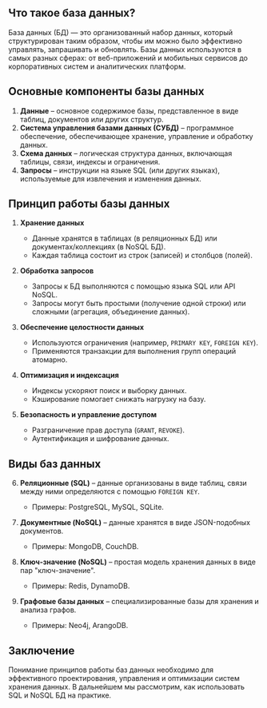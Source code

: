 
## Что такое база данных?

База данных (БД) — это организованный набор данных, который структурирован таким образом, чтобы им можно было эффективно управлять, запрашивать и обновлять. Базы данных используются в самых разных сферах: от веб-приложений и мобильных сервисов до корпоративных систем и аналитических платформ.

## Основные компоненты базы данных

1. **Данные** – основное содержимое базы, представленное в виде таблиц, документов или других структур.
2. **Система управления базами данных (СУБД)** – программное обеспечение, обеспечивающее хранение, управление и обработку данных.
3. **Схема данных** – логическая структура данных, включающая таблицы, связи, индексы и ограничения.
4. **Запросы** – инструкции на языке SQL (или других языках), используемые для извлечения и изменения данных.

## Принцип работы базы данных

1. **Хранение данных**  
   - Данные хранятся в таблицах (в реляционных БД) или документах/коллекциях (в NoSQL БД).
   - Каждая таблица состоит из строк (записей) и столбцов (полей).

2. **Обработка запросов**  
   - Запросы к БД выполняются с помощью языка SQL или API NoSQL.
   - Запросы могут быть простыми (получение одной строки) или сложными (агрегация, объединение данных).

3. **Обеспечение целостности данных**  
   - Используются ограничения (например, `PRIMARY KEY`, `FOREIGN KEY`).
   - Применяются транзакции для выполнения групп операций атомарно.

4. **Оптимизация и индексация**  
   - Индексы ускоряют поиск и выборку данных.
   - Кэширование помогает снижать нагрузку на базу.

5. **Безопасность и управление доступом**  
   - Разграничение прав доступа (`GRANT`, `REVOKE`).
   - Аутентификация и шифрование данных.

## Виды баз данных

6. **Реляционные (SQL)** – данные организованы в виде таблиц, связи между ними определяются с помощью `FOREIGN KEY`.
   - Примеры: PostgreSQL, MySQL, SQLite.

7. **Документные (NoSQL)** – данные хранятся в виде JSON-подобных документов.
   - Примеры: MongoDB, CouchDB.

8. **Ключ-значение (NoSQL)** – простая модель хранения данных в виде пар "ключ-значение".
   - Примеры: Redis, DynamoDB.

9. **Графовые базы данных** – специализированные базы для хранения и анализа графов.
   - Примеры: Neo4j, ArangoDB.

## Заключение

Понимание принципов работы баз данных необходимо для эффективного проектирования, управления и оптимизации систем хранения данных. В дальнейшем мы рассмотрим, как использовать SQL и NoSQL БД на практике.

